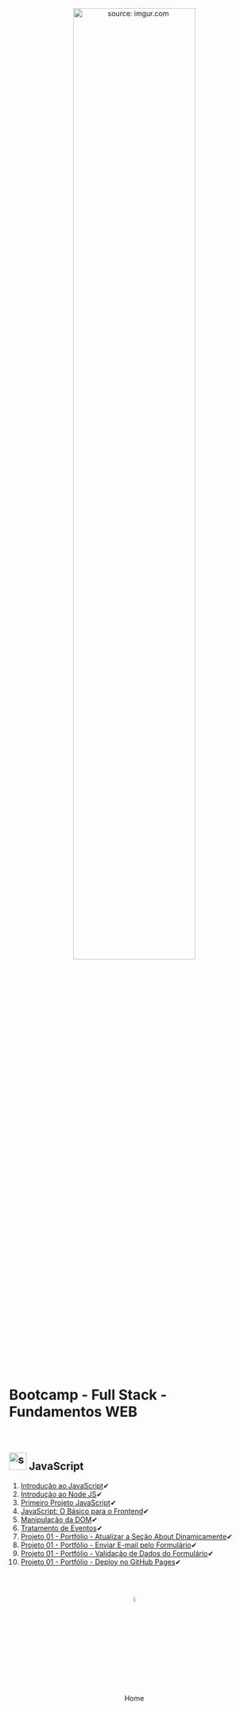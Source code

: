 <div align="center">
    <img src="https://i.imgur.com/Dxz805G.png" title="source: imgur.com" width="70%"/> 
</div>
<h1>Bootcamp - Full Stack - Fundamentos WEB</h1>

<br />

<h2><img src="https://i.imgur.com/r9lrbPG.png" title="source: imgur.com" width="35px"/> JavaScript</h2>



1. <a href="01.md">Introdução ao JavaScript</a>✔
2. <a href="02.md">Introdução ao Node JS</a>✔
3. <a href="03.md">Primeiro Projeto JavaScript</a>✔
4. <a href="04.md">JavaScript: O Básico para o Frontend</a>✔
5. <a href="05.md">Manipulação da DOM</a>✔
6. <a href="06.md">Tratamento de Eventos</a>✔
7. <a href="07.md">Projeto 01 - Portfólio -  Atualizar a Seção About Dinamicamente</a>✔
8. <a href="08.md">Projeto 01 - Portfólio - Enviar E-mail pelo Formulário</a>✔
9. <a href="09.md">Projeto 01 - Portfólio - Validação de Dados do Formulário</a>✔
10. <a href="10.md">Projeto 01 - Portfólio - Deploy no GitHub Pages</a>✔

<br /><br />

<div align="center"><a href="../README.md"><img src="https://i.imgur.com/kfHCxif.png" title="source: imgur.com" width="5%"/></a></div>
<div align="center">Home</div>
